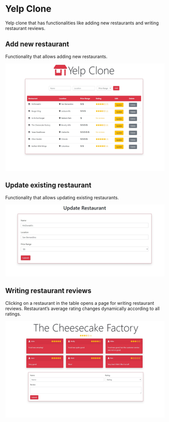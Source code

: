 # Yelp Clone
Yelp clone that has functionalities like adding new restaurants and writing restaurant reviews.

## Add new restaurant
Functionality that allows adding new restaurants.

<img alt="Add new restaurant" src="https://github.com/krizebcev/Yelp-Clone/blob/master/readme_imgs/home_add.jpg">

## Update existing restaurant
Functionality that allows updating existing restaurants.

<img alt="Update existing restaurant" src="https://github.com/krizebcev/Yelp-Clone/blob/master/readme_imgs/update.jpg">

## Writing restaurant reviews
Clicking on a restaurant in the table opens a page for writing restaurant reviews. Restaurant’s average rating changes dynamically according to all ratings.

<img alt="Writing restaurant reviews" src="https://github.com/krizebcev/Yelp-Clone/blob/master/readme_imgs/reviews_ratings.jpg">
